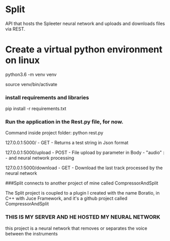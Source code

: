 # Split
 API that hosts the Spleeter neural network and uploads and downloads files via REST.
 
 # Create a virtual python environment on linux
 python3.6 -m venv venv
 
 source venv/bin/activate
 
 ### install requirements and libraries
 pip install -r requirements.txt

 ### Run the application in the Rest.py file, for now.
Command inside project folder: python rest.py

127.0.0.1:5000/ - GET - Returns a test string in Json format

127.0.0.1:5000/upload - POST - File upload by parameter in Body - "audio" : <nameFile> - and neural network processing
 
127.0.0.1:5000/download - GET - Download the last track processed by the neural network
 
###Split connects to another project of mine called CompressorAndSplit

The Split project is coupled to a plugin I created with the name Boratio, in C++ with Juce Framework, and it's a github project called CompressorAndSplit

### THIS IS MY SERVER AND HE HOSTED MY NEURAL NETWORK
this project is a neural network that removes or separates the voice between the instruments
 
 
